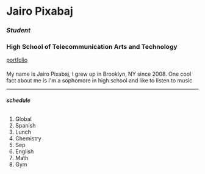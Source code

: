 # Jairo Pixabaj
### _Student_
### **High School of Telecommunication Arts and Technology**
[portfolio](https://jairop2409.github.io/)
####
My name is Jairo Pixabaj, I grew up in Brooklyn, NY since 2008. One cool fact about me is I'm a sophomore in high school and like to listen to music

---
###### _**schedule**_
1. Global
2. Spanish
3. Lunch
4. Chemistry
5. Sep
6. English
7. Math
8. Gym
